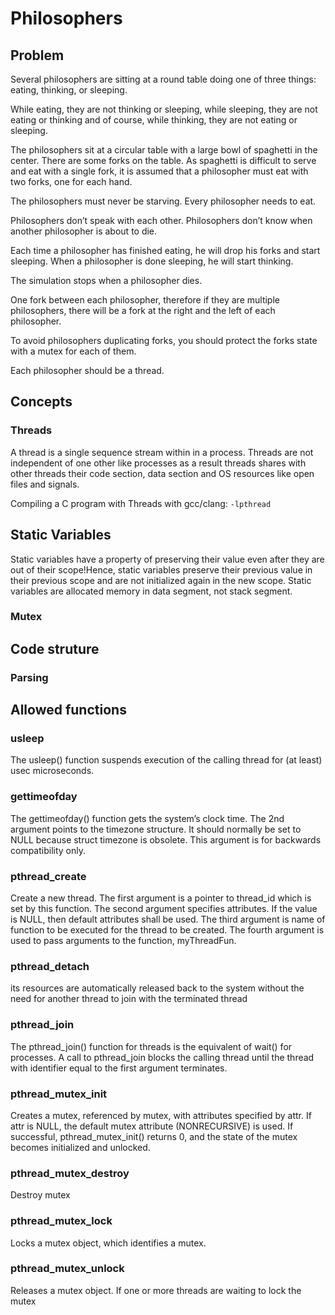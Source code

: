 # Philosophers

## Problem
Several philosophers are sitting at a round table doing one of three things: eating,
thinking, or sleeping.

While eating, they are not thinking or sleeping, while sleeping, they are not eating or thinking and of course, while thinking, they are not eating or sleeping.

The philosophers sit at a circular table with a large bowl of spaghetti in the center. There are some forks on the table. As spaghetti is difficult to serve and eat with a single fork, it is assumed that a philosopher must eat with two forks, one for each hand.

The philosophers must never be starving. Every philosopher needs to eat.

Philosophers don’t speak with each other. Philosophers don’t know when another philosopher is about to die.

Each time a philosopher has finished eating, he will drop his forks and start sleeping.
When a philosopher is done sleeping, he will start thinking.

The simulation stops when a philosopher dies.

One fork between each philosopher, therefore if they are multiple philosophers, there
will be a fork at the right and the left of each philosopher.

To avoid philosophers duplicating forks, you should protect the forks state with a
mutex for each of them.

Each philosopher should be a thread.

## Concepts

### Threads
A thread is a single sequence stream within in a process. Threads are not independent of one other like processes as a result threads shares with other threads their code section, data section and OS resources like open files and signals.

Compiling a C program with Threads with gcc/clang: `-lpthread`

## Static Variables
Static variables have a property of preserving their value even after they are out of their scope!Hence, static variables preserve their previous value in their previous scope and are not initialized again in the new scope.
Static variables are allocated memory in data segment, not stack segment.

### Mutex


## Code struture
### Parsing
## Allowed functions

### usleep
The usleep() function suspends execution of the calling thread for (at least) usec microseconds.

### gettimeofday
The gettimeofday() function gets the system’s clock time.
The 2nd argument points to the timezone structure. It should normally be set to NULL because struct timezone is obsolete. This argument is for backwards compatibility only.

### pthread_create
Create a new thread. 
The first argument is a pointer to thread_id which is set by this function.
The second argument specifies attributes. If the value is NULL, then default attributes shall be used.
The third argument is name of function to be executed for the thread to be created.
The fourth argument is used to pass arguments to the function, myThreadFun.

### pthread_detach
its resources are automatically released back to the system without the need for another thread to join with the terminated thread

### pthread_join
The pthread_join() function for threads is the equivalent of wait() for processes. A call to pthread_join blocks the calling thread until the thread with identifier equal to the first argument terminates.

### pthread_mutex_init
Creates a mutex, referenced by mutex, with attributes specified by attr. If attr is NULL, the default mutex attribute (NONRECURSIVE) is used.
If successful, pthread_mutex_init() returns 0, and the state of the mutex becomes initialized and unlocked.

### pthread_mutex_destroy
Destroy mutex

### pthread_mutex_lock
Locks a mutex object, which identifies a mutex.

### pthread_mutex_unlock
Releases a mutex object. If one or more threads are waiting to lock the mutex
